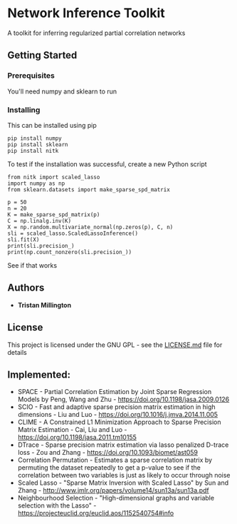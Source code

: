 
# Network Inference Toolkit

A toolkit for inferring regularized partial correlation networks

## Getting Started

### Prerequisites

You'll need numpy and sklearn to run 

### Installing

This can be installed using pip

```
pip install numpy
pip install sklearn
pip install nitk
```

To test if the installation was successful, create a new Python script 
```
from nitk import scaled_lasso
import numpy as np
from sklearn.datasets import make_sparse_spd_matrix

p = 50
n = 20
K = make_sparse_spd_matrix(p)
C = np.linalg.inv(K)
X = np.random.multivariate_normal(np.zeros(p), C, n)
sli = scaled_lasso.ScaledLassoInference()
sli.fit(X)
print(sli.precision_)
print(np.count_nonzero(sli.precision_))
```
See if that works 

## Authors

* **Tristan Millington**

## License

This project is licensed under the GNU GPL - see the [LICENSE.md](LICENSE.md) file for details

## Implemented:
* SPACE - Partial Correlation Estimation by Joint Sparse Regression Models  by Peng, Wang and Zhu - https://doi.org/10.1198/jasa.2009.0126
* SCIO - Fast and adaptive sparse precision matrix estimation in high dimensions - Liu and Luo - https://doi.org/10.1016/j.jmva.2014.11.005
* CLIME - A Constrained L1 Minimization Approach to Sparse Precision Matrix Estimation - Cai, Liu and Luo - https://doi.org/10.1198/jasa.2011.tm10155
* DTrace - Sparse precision matrix estimation via lasso penalized D-trace loss - Zou and Zhang - https://doi.org/10.1093/biomet/ast059
* Correlation Permutation - Estimates a sparse correlation matrix by permuting the dataset repeatedly to get a p-value to see if the correlation between two variables is just as likely to occur through noise 
* Scaled Lasso - "Sparse Matrix Inversion with Scaled Lasso" by Sun and Zhang - http://www.jmlr.org/papers/volume14/sun13a/sun13a.pdf
* Neighbourhood Selection - "High-dimensional graphs and variable selection with the Lasso" - https://projecteuclid.org/euclid.aos/1152540754#info

